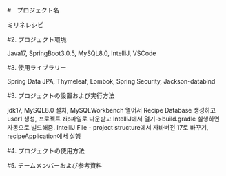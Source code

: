 #　プロジェクト名

ミリネレシピ

#2. プロジェクト環境

Java17, SpringBoot3.0.5, MySQL8.0, IntelliJ, VSCode

#3. 使用ライブラリー

Spring Data JPA, Thymeleaf, Lombok, Spring Security, Jackson-databind

#3. プロジェクトの設置および実行方法

jdk17, MySQL8.0 설치, MySQLWorkbench 열어서 Recipe Database 생성하고 user1 생성,
프로젝트 zip파일로 다운받고 IntelliJ에서 열기->build.gradle 실행하면 자동으로 빌드해줌. 
IntelliJ File - project structure에서 자바버전 17로 바꾸기, recipeApplication에서 실행

#4. プロジェクトの使用方法


#5. チームメンバーおよび参考資料

